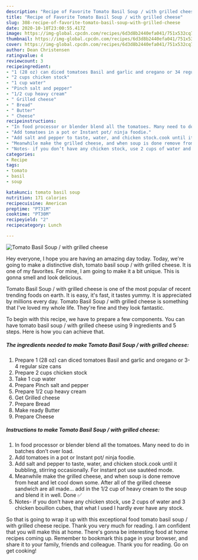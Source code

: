 ```yaml
---
description: "Recipe of Favorite Tomato Basil Soup / with grilled cheese"
title: "Recipe of Favorite Tomato Basil Soup / with grilled cheese"
slug: 308-recipe-of-favorite-tomato-basil-soup-with-grilled-cheese
date: 2020-10-10T23:00:55.417Z
image: https://img-global.cpcdn.com/recipes/6d3d8b2440efa041/751x532cq70/tomato-basil-soup-with-grilled-cheese-recipe-main-photo.jpg
thumbnail: https://img-global.cpcdn.com/recipes/6d3d8b2440efa041/751x532cq70/tomato-basil-soup-with-grilled-cheese-recipe-main-photo.jpg
cover: https://img-global.cpcdn.com/recipes/6d3d8b2440efa041/751x532cq70/tomato-basil-soup-with-grilled-cheese-recipe-main-photo.jpg
author: Dean Christensen
ratingvalue: 4
reviewcount: 3
recipeingredient:
- "1 (28 oz) can diced tomatoes Basil and garlic and oregano or 34 regular size cans"
- "2 cups chicken stock"
- "1 cup water"
- "Pinch salt and pepper"
- "1/2 cup heavy cream"
- " Grilled cheese"
- " Bread"
- " Butter"
- " Cheese"
recipeinstructions:
- "In food processor or blender blend all the tomatoes. Many need to do in batches don’t over load."
- "Add tomatoes in a pot or Instant pot/ ninja foodie."
- "Add salt and pepper to taste, water, and chicken stock.cook until it bubbling, stirring occasionally. For instant pot use sautéed mode."
- "Meanwhile make the grilled cheese, and when soup is done remove from heat and let cool down some. After all of the grilled cheese sandwich are all made... add in the 1/2 cup of heavy cream to the soup and blend it in well. Done ✅"
- "Notes- if you don’t have any chicken stock, use 2 cups of water and 3 chicken bouillon cubes, that what I used I hardly ever have any stock."
categories:
- Recipe
tags:
- tomato
- basil
- soup

katakunci: tomato basil soup 
nutrition: 171 calories
recipecuisine: American
preptime: "PT31M"
cooktime: "PT30M"
recipeyield: "2"
recipecategory: Lunch

---
```



![Tomato Basil Soup / with grilled cheese](https://img-global.cpcdn.com/recipes/6d3d8b2440efa041/751x532cq70/tomato-basil-soup-with-grilled-cheese-recipe-main-photo.jpg)

Hey everyone, I hope you are having an amazing day today. Today, we're going to make a distinctive dish, tomato basil soup / with grilled cheese. It is one of my favorites. For mine, I am going to make it a bit unique. This is gonna smell and look delicious.



Tomato Basil Soup / with grilled cheese is one of the most popular of recent trending foods on earth. It is easy, it's fast, it tastes yummy. It is appreciated by millions every day. Tomato Basil Soup / with grilled cheese is something that I've loved my whole life. They're fine and they look fantastic.


To begin with this recipe, we have to prepare a few components. You can have tomato basil soup / with grilled cheese using 9 ingredients and 5 steps. Here is how you can achieve that.

<!--inarticleads1-->

##### The ingredients needed to make Tomato Basil Soup / with grilled cheese:

1. Prepare 1 (28 oz) can diced tomatoes Basil and garlic and oregano or 3-4 regular size cans
1. Prepare 2 cups chicken stock
1. Take 1 cup water
1. Prepare Pinch salt and pepper
1. Prepare 1/2 cup heavy cream
1. Get  Grilled cheese
1. Prepare  Bread
1. Make ready  Butter
1. Prepare  Cheese




<!--inarticleads2-->

##### Instructions to make Tomato Basil Soup / with grilled cheese:

1. In food processor or blender blend all the tomatoes. Many need to do in batches don’t over load.
1. Add tomatoes in a pot or Instant pot/ ninja foodie.
1. Add salt and pepper to taste, water, and chicken stock.cook until it bubbling, stirring occasionally. For instant pot use sautéed mode.
1. Meanwhile make the grilled cheese, and when soup is done remove from heat and let cool down some. After all of the grilled cheese sandwich are all made... add in the 1/2 cup of heavy cream to the soup and blend it in well. Done ✅
1. Notes- if you don’t have any chicken stock, use 2 cups of water and 3 chicken bouillon cubes, that what I used I hardly ever have any stock.




So that is going to wrap it up with this exceptional food tomato basil soup / with grilled cheese recipe. Thank you very much for reading. I am confident that you will make this at home. There's gonna be interesting food at home recipes coming up. Remember to bookmark this page in your browser, and share it to your family, friends and colleague. Thank you for reading. Go on get cooking!
